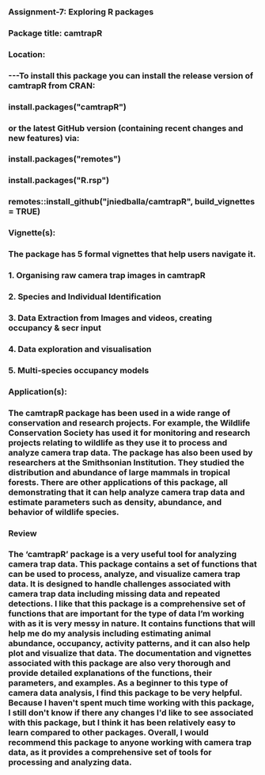 ### Assignment-7: Exploring R packages

### Package title: camtrapR

### Location: 
### ---To install this package you can install the release version of camtrapR from CRAN:
### install.packages("camtrapR")
### or the latest GitHub version (containing recent changes and new features) via:
### install.packages("remotes")
### install.packages("R.rsp")
### remotes::install_github("jniedballa/camtrapR", build_vignettes = TRUE)

### Vignette(s):
### The package has 5 formal vignettes that help users navigate it.
### 1. Organising raw camera trap images in camtrapR
### 2. Species and Individual Identification
### 3. Data Extraction from Images and videos, creating occupancy & secr input
### 4. Data exploration and visualisation
### 5. Multi-species occupancy models

### Application(s):
### The camtrapR package has been used in a wide range of conservation and research projects. For example, the Wildlife Conservation Society has used it for monitoring and research projects relating to wildlife as they use it to process and analyze camera trap data. The package has also been used by researchers at the Smithsonian Institution. They studied the distribution and abundance of large mammals in tropical forests. There are other applications of this package, all demonstrating that it can help analyze camera trap data and estimate parameters such as density, abundance, and behavior of wildlife species.

### Review
### The ‘camtrapR’ package is a very useful tool for analyzing camera trap data. This package contains a set of functions that can be used to process, analyze, and visualize camera trap data. It is designed to handle challenges associated with camera trap data including missing data and repeated detections. I like that this package is a comprehensive set of functions that are important for the type of data I’m working with as it is very messy in nature. It contains functions that will help me do my analysis including estimating animal abundance, occupancy, activity patterns, and it can also help plot and visualize that data. The documentation and vignettes associated with this package are also very thorough and provide detailed explanations of the functions, their parameters, and examples. As a beginner to this type of camera data analysis, I find this package to be very helpful. Because I haven't spent much time working with this package, I still don't know if there any changes I'd like to see associated with this package, but I think it has been relatively easy to learn compared to other packages. Overall, I would recommend this package to anyone working with camera trap data, as it provides a comprehensive set of tools for processing and analyzing data.

